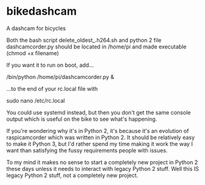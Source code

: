 # bikedashcam
A dashcam for bicycles

Both the bash script delete_oldest_.h264.sh and python 2 file dashcamcorder.py 
should be located in /home/pi and made executable (chmod +x filename)

If you want it to run on boot, add...

/bin/python /home/pi/dashcamcorder.py &

...to the end of your rc.local file with

sudo nano /etc/rc.local

You could use systemd instead, but then you don't get the same console output which is useful on the bike to see what's happening.

If you're wondering why it's in Python 2, it's because it's an evolution of raspicamcorder which was written in Python 2.
It should be relatively easy to make it Python 3, but I'd rather spend my time making it work the way I want than satisfying the fussy requirements people with issues.

To my mind it makes no sense to start a completely new project in Python 2 these days unless it needs to interact with legacy Python 2 stuff. Well this IS legacy Python 2 stuff, not a completely new project.

